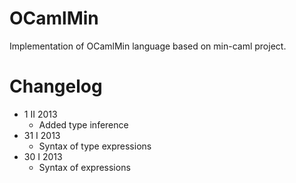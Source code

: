 OCamlMin
========

Implementation of OCamlMin language based on min-caml project.

Changelog
=========
* 1 II 2013
  * Added type inference
* 31 I 2013
  * Syntax of type expressions
* 30 I 2013
  * Syntax of expressions
